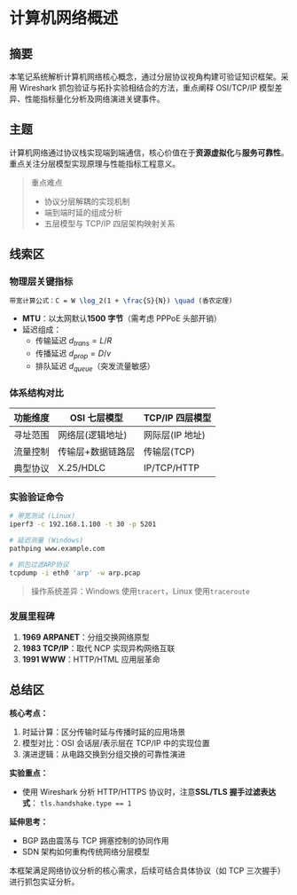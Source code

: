 # 计算机网络概述

## 摘要

本笔记系统解析计算机网络核心概念，通过分层协议视角构建可验证知识框架。采用 Wireshark 抓包验证与拓扑实验相结合的方法，重点阐释 OSI/TCP/IP 模型差异、性能指标量化分析及网络演进关键事件。

## 主题

计算机网络通过协议栈实现端到端通信，核心价值在于**资源虚拟化**与**服务可靠性**。重点关注分层模型实现原理与性能指标工程意义。

> 重点难点
>
> - 协议分层解耦的实现机制
> - 端到端时延的组成分析
> - 五层模型与 TCP/IP 四层架构映射关系

## 线索区

### 物理层关键指标

```latex
带宽计算公式：C = W \log_2(1 + \frac{S}{N}) \quad (香农定理)
```

- **MTU**：以太网默认**1500 字节**（需考虑 PPPoE 头部开销）
- 延迟组成：
  - 传输延迟 $d_{trans} = L/R$
  - 传播延迟 $d_{prop} = D/v$
  - 排队延迟 $d_{queue}$（突发流量敏感）

### 体系结构对比

| 功能维度 | OSI 七层模型      | TCP/IP 四层模型 |
| -------- | ----------------- | --------------- |
| 寻址范围 | 网络层(逻辑地址)  | 网际层(IP 地址) |
| 流量控制 | 传输层+数据链路层 | 传输层(TCP)     |
| 典型协议 | X.25/HDLC         | IP/TCP/HTTP     |

### 实验验证命令

```bash
# 带宽测试 (Linux)
iperf3 -c 192.168.1.100 -t 30 -p 5201

# 延迟测量 (Windows)
pathping www.example.com

# 抓包过滤ARP协议
tcpdump -i eth0 'arp' -w arp.pcap
```

> 操作系统差异：Windows 使用`tracert`，Linux 使用`traceroute`

### 发展里程碑

1. **1969 ARPANET**：分组交换网络原型
2. **1983 TCP/IP**：取代 NCP 实现异构网络互联
3. **1991 WWW**：HTTP/HTML 应用层革命

## 总结区

**核心考点：**

1. 时延计算：区分传输时延与传播时延的应用场景
2. 模型对比：OSI 会话层/表示层在 TCP/IP 中的实现位置
3. 演进逻辑：从电路交换到分组交换的可靠性演进

**实验重点：**

- 使用 Wireshark 分析 HTTP/HTTPS 协议时，注意**SSL/TLS 握手过滤表达式**：
  `tls.handshake.type == 1`

**延伸思考：**

- BGP 路由震荡与 TCP 拥塞控制的协同作用
- SDN 架构如何重构传统网络分层模型

本框架满足网络协议分析的核心需求，后续可结合具体协议（如 TCP 三次握手）进行抓包实证分析。
